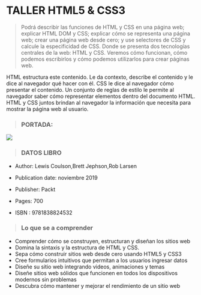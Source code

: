 # TALLER HTML5 & CSS3

> Podrá describir las funciones de HTML y CSS en una página web; explicar HTML DOM y CSS; explicar cómo se representa una página web; crear una página web desde cero; y use selectores de CSS y calcule la especificidad de CSS. Donde se presenta dos tecnologías centrales de la web: HTML y CSS. Veremos cómo funcionan, cómo podemos escribirlos y cómo podemos utilizarlos para crear páginas web.

HTML estructura este contenido. Le da contexto, describe el contenido y le dice al navegador qué hacer con él. CSS le dice al navegador cómo presentar el contenido. Un conjunto de reglas de estilo le permite al navegador saber cómo representar elementos dentro del documento HTML. HTML y CSS juntos brindan al navegador la información que necesita para mostrar la página web al usuario.


> ### PORTADA: 

![](https://i.ibb.co/rMKV4bh/smaller.png)

> ### DATOS LIBRO
-  Author: Lewis Coulson,Brett Jephson,Rob Larsen
- Publication date: noviembre 2019

- Publisher: Packt

- Pages: 700

- ISBN :  9781838824532

> ### Lo que se a comprender

- Comprender cómo se construyen, estructuran y diseñan los sitios web
- Domina la sintaxis y la estructura de HTML y CSS.
- Sepa cómo construir sitios web desde cero usando HTML5 y CSS3
- Cree formularios intuitivos que permitan a los usuarios ingresar datos
- Diseñe su sitio web integrando videos, animaciones y temas
- Diseñe sitios web sólidos que funcionen en todos los dispositivos modernos sin problemas
- Descubra cómo mantener y mejorar el rendimiento de un sitio web
